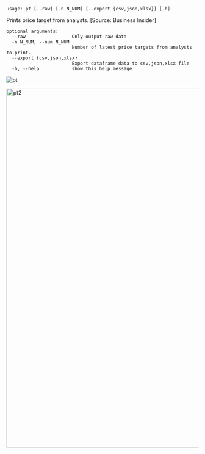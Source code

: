```text
usage: pt [--raw] [-n N_NUM] [--export {csv,json,xlsx}] [-h]
```

Prints price target from analysts. [Source: Business Insider]

```
optional arguments:
  --raw                 Only output raw data
  -n N_NUM, --num N_NUM
                        Number of latest price targets from analysts to print.
  --export {csv,json,xlsx}
                        Export dataframe data to csv,json,xlsx file
  -h, --help            show this help message
```

![pt](https://user-images.githubusercontent.com/25267873/108609888-fec66380-73c8-11eb-8c2f-04ceaac6f3f5.png)

<img width="940" alt="pt2" src="https://user-images.githubusercontent.com/25267873/108609914-3af9c400-73c9-11eb-8820-0abfa9e57119.png">
